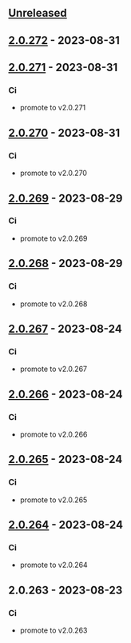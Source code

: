 <a name="unreleased"></a>
## [Unreleased]


<a name="2.0.272"></a>
## [2.0.272] - 2023-08-31

<a name="2.0.271"></a>
## [2.0.271] - 2023-08-31
### Ci
- promote to v2.0.271


<a name="2.0.270"></a>
## [2.0.270] - 2023-08-31
### Ci
- promote to v2.0.270


<a name="2.0.269"></a>
## [2.0.269] - 2023-08-29
### Ci
- promote to v2.0.269


<a name="2.0.268"></a>
## [2.0.268] - 2023-08-29
### Ci
- promote to v2.0.268


<a name="2.0.267"></a>
## [2.0.267] - 2023-08-24
### Ci
- promote to v2.0.267


<a name="2.0.266"></a>
## [2.0.266] - 2023-08-24
### Ci
- promote to v2.0.266


<a name="2.0.265"></a>
## [2.0.265] - 2023-08-24
### Ci
- promote to v2.0.265


<a name="2.0.264"></a>
## [2.0.264] - 2023-08-24
### Ci
- promote to v2.0.264


<a name="2.0.263"></a>
## 2.0.263 - 2023-08-23
### Ci
- promote to v2.0.263


[Unreleased]: https://gitlab.industrysoftware.automation.siemens.com/caas-ops/fleet/aws-usea1-qa-qa/compare/2.0.272...HEAD
[2.0.272]: https://gitlab.industrysoftware.automation.siemens.com/caas-ops/fleet/aws-usea1-qa-qa/compare/2.0.271...2.0.272
[2.0.271]: https://gitlab.industrysoftware.automation.siemens.com/caas-ops/fleet/aws-usea1-qa-qa/compare/2.0.270...2.0.271
[2.0.270]: https://gitlab.industrysoftware.automation.siemens.com/caas-ops/fleet/aws-usea1-qa-qa/compare/2.0.269...2.0.270
[2.0.269]: https://gitlab.industrysoftware.automation.siemens.com/caas-ops/fleet/aws-usea1-qa-qa/compare/2.0.268...2.0.269
[2.0.268]: https://gitlab.industrysoftware.automation.siemens.com/caas-ops/fleet/aws-usea1-qa-qa/compare/2.0.267...2.0.268
[2.0.267]: https://gitlab.industrysoftware.automation.siemens.com/caas-ops/fleet/aws-usea1-qa-qa/compare/2.0.266...2.0.267
[2.0.266]: https://gitlab.industrysoftware.automation.siemens.com/caas-ops/fleet/aws-usea1-qa-qa/compare/2.0.265...2.0.266
[2.0.265]: https://gitlab.industrysoftware.automation.siemens.com/caas-ops/fleet/aws-usea1-qa-qa/compare/2.0.264...2.0.265
[2.0.264]: https://gitlab.industrysoftware.automation.siemens.com/caas-ops/fleet/aws-usea1-qa-qa/compare/2.0.263...2.0.264
